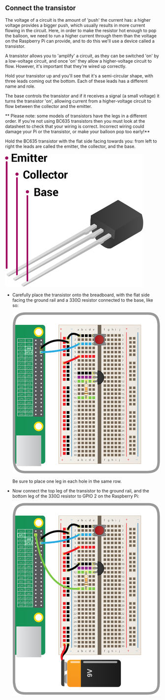 ## Connect the transistor

The voltage of a circuit is the amount of 'push' the current has: a higher voltage provides a bigger push, which usually results in more current flowing in the circuit. Here, in order to make the resistor hot enough to pop the balloon, we need to run a higher current through them than the voltage on the Raspberry Pi can provide, and to do this we'll use a device called a transistor.

A transistor allows you to 'amplify' a circuit, as they can be switched 'on' by a low-voltage circuit, and once 'on' they allow a higher-voltage circuit to flow. However, it's important that they're wired up correctly.

Hold your transistor up and you'll see that it's a semi-circular shape, with three leads coming out the bottom. Each of these leads has a different name and role.

The base controls the transistor and if it receives a signal (a small voltage) it turns the transistor 'on', allowing current from a higher-voltage circuit to flow between the collector and the emitter.

** Please note: some models of transistors have the legs in a different order. If you're not using BC635 transistors then you must look at the datasheet to check that your wiring is correct. Incorrect wiring could damage your Pi or the transistor, or make your balloon pop too early!**

Hold the BC635 transistor with the flat side facing towards you: from left to right the leads are called the emitter, the collector, and the base.

![](images/transistor.png)

- Carefully place the transistor onto the breadboard, with the flat side facing the ground rail and a 330Ω resistor connected to the base, like so:

    ![](images/place-transistor.png)

    Be sure to place one leg in each hole in the same row.

- Now connect the top leg of the transistor to the ground rail, and the bottom leg of the 330Ω resistor to GPIO 2 on the Raspberry Pi:

    ![](images/connect-transistor.png)

